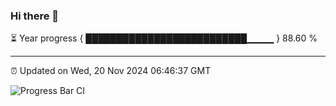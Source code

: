 ### Hi there 👋

⏳ Year progress { ██████████████████████████▁▁▁▁ } 88.60 %

---

⏰ Updated on Wed, 20 Nov 2024 06:46:37 GMT

![Progress Bar CI](https://github.com/IshwaranRudhara/GIT-ACTION/workflows/Progress%20Bar%20CI/badge.svg)
